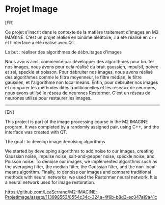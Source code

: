 # Projet Image

[FR]

Ce projet s'inscrit dans le contexte de la matière traitement d'images en M2 IMAGINE. C'est un projet réalisé en binôme aléatoire, il a été réalisé en c++ et l'interface a été réalisé avec QT.

Le but : réaliser des algorithmes de débruitages d'images

Nous avons ainsi commencé par développer des algorithmes pour bruiter nos images, nous avons pour cela réalisé du bruit gaussien, impulsif, poivre et sel, speckle et poisson. Pour débruiter nos images, nous avons réalisé des algorithmes comme le filtre moyenneur, le filtre médian, le filtre gaussien, et l'algorithme non local means. Enfin, pour débruiter nos images et comparer les méthodes dites traditionnelles et les réseaux de neurones, nous avons utilisé le réseau de neurones Restormer. C'est un réseau de neurones utilisé pour restaurer les images.

***

[EN]

This project is part of the image processing course in the M2 IMAGINE program. It was completed by a randomly assigned pair, using C++, and the interface was created with QT.

The goal : to develop image denoising algorithms

We started by developing algorithms to add noise to our images, creating Gaussian noise, impulse noise, salt-and-pepper noise, speckle noise, and Poisson noise. To denoise our images, we implemented algorithms such as the averaging filter, the median filter, the Gaussian filter, and the non-local means algorithm. Finally, to denoise our images and compare traditional methods with neural networks, we used the Restormer neural network. It is a neural network used for image restoration.

https://github.com/LeaSerrano/M2-IMAGINE-ProjetImage/assets/113998552/8554c34c-324a-4f6b-b8d3-ec047a19a41c

